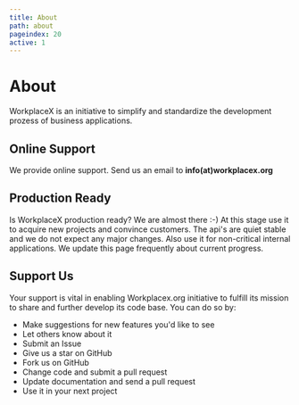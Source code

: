```yaml
---
title: About
path: about
pageindex: 20
active: 1
--- 
```


# About

WorkplaceX is an initiative to simplify and standardize the development prozess of business applications.

## Online Support

We provide online support. Send us an email to **info(at)workplacex.org**

## Production Ready
Is WorkplaceX production ready? We are almost there :-) At this stage use it to acquire new projects and convince customers. The api's are quiet stable and we do not expect any major changes. Also use it for non-critical internal applications. We update this page frequently about current progress.

## Support Us
Your support is vital in enabling Workplacex.org initiative to fulfill its mission to share and further develop its code base. You can do so by:

* Make suggestions for new features you'd like to see
* Let others know about it
* Submit an Issue
* Give us a star on GitHub
* Fork us on GitHub
* Change code and submit a pull request
* Update documentation and send a pull request
* Use it in your next project
